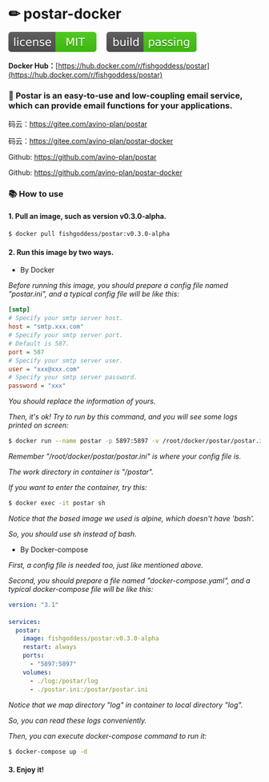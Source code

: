 # ✏ postar-docker

[![license](_icons/license.svg)](https://opensource.org/licenses/MIT)
[![build](_icons/build.svg)](_icons/build.svg)

**Docker Hub：**[https://hub.docker.com/r/fishgoddess/postar](https://hub.docker.com/r/fishgoddess/postar)

### 🔗 Postar is an easy-to-use and low-coupling email service, which can provide email functions for your applications.

码云：https://gitee.com/avino-plan/postar

码云：https://gitee.com/avino-plan/postar-docker

Github: https://github.com/avino-plan/postar

Github: https://github.com/avino-plan/postar-docker

### 📚 How to use

#### 1. Pull an image, such as version v0.3.0-alpha.

```bash
$ docker pull fishgoddess/postar:v0.3.0-alpha
```

#### 2. Run this image by two ways.

* By Docker

_Before running this image, you should prepare a config file named "postar.ini", and a typical config file will be like
this:_

```ini
[smtp]
# Specify your smtp server host.
host = "smtp.xxx.com"
# Specify your smtp server port.
# Default is 587.
port = 587
# Specify your smtp server user.
user = "xxx@xxx.com"
# Specify your smtp server password.
password = "xxx"
```

_You should replace the information of yours._

_Then, it's ok! Try to run by this command, and you will see some logs printed on screen:_

```bash
$ docker run --name postar -p 5897:5897 -v /root/docker/postar/postar.ini:/postar/postar.ini fishgoddess/postar:v0.3.0-alpha
```

_Remember "/root/docker/postar/postar.ini" is where your config file is._

_The work directory in container is "/postar"._

_If you want to enter the container, try this:_

```bash
$ docker exec -it postar sh
```

_Notice that the based image we used is alpine, which doesn't have 'bash'._

_So, you should use sh instead of bash._

* By Docker-compose

_First, a config file is needed too, just like mentioned above._

_Second, you should prepare a file named "docker-compose.yaml", and a typical docker-compose file will be like this:_

```yaml
version: "3.1"

services:
  postar:
    image: fishgoddess/postar:v0.3.0-alpha
    restart: always
    ports:
      - "5897:5897"
    volumes:
      - ./log:/postar/log
      - ./postar.ini:/postar/postar.ini
```

_Notice that we map directory "log" in container to local directory "log"._

_So, you can read these logs conveniently._

_Then, you can execute docker-compose command to run it:_

```bash
$ docker-compose up -d
```

#### 3. Enjoy it!
